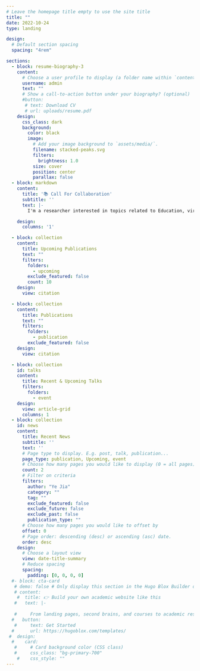```yaml
---
# Leave the homepage title empty to use the site title
title: ""
date: 2022-10-24
type: landing

design:
  # Default section spacing
  spacing: "4rem"

sections:
  - block: resume-biography-3
    content:
      # Choose a user profile to display (a folder name within `content/authors/`)
      username: admin
      text: ""
      # Show a call-to-action button under your biography? (optional)
      #button:
       # text: Download CV
       # url: uploads/resume.pdf
    design:
      css_class: dark
      background:
        color: black
        image:
          # Add your image background to `assets/media/`.
          filename: stacked-peaks.svg
          filters:
            brightness: 1.0
          size: cover
          position: center
          parallax: false
  - block: markdown
    content:
      title: '📚 Call For Collaboration'
      subtitle: ''
      text: |-
        I'm a researcher interested in topics related to Education, virtual reality, and HCI. Please reach out to collaborate 

    design:
      columns: '1'

  - block: collection
    content:
      title: Upcoming Publications
      text: ""
      filters:
        folders:
          - upcoming
        exclude_featured: false
        count: 10
    design:
      view: citation

  - block: collection
    content:
      title: Publications
      text: ""
      filters:
        folders:
          - publication
        exclude_featured: false
    design:
      view: citation

  - block: collection
    id: talks
    content:
      title: Recent & Upcoming Talks
      filters:
        folders:
          - event
    design:
      view: article-grid
      columns: 1
  - block: collection
    id: news
    content:
      title: Recent News
      subtitle: ''
      text: ''
      # Page type to display. E.g. post, talk, publication...
      page_type: publication, Upcoming, event
      # Choose how many pages you would like to display (0 = all pages)
      count: 2
      # Filter on criteria
      filters:
        author: "Ye Jia"
        category: ""
        tag: ""
        exclude_featured: false
        exclude_future: false
        exclude_past: false
        publication_type: ""
      # Choose how many pages you would like to offset by
      offset: 0
      # Page order: descending (desc) or ascending (asc) date.
      order: desc
    design:
      # Choose a layout view
      view: date-title-summary
      # Reduce spacing
      spacing:
        padding: [0, 0, 0, 0]
  #- block: cta-card
   # demo: false # Only display this section in the Hugo Blox Builder demo site
   # content:
    #  title: 👉 Build your own academic website like this
   #   text: |-
      
   #     From landing pages, second brains, and courses to academic resumés, conferences, and tech #blogs.
  #   button:
   #     text: Get Started
  #      url: https://hugoblox.com/templates/
 #  design:
  #    card:
   #     # Card background color (CSS class)
   #     css_class: "bg-primary-700"
    #    css_style: ""
---
```

